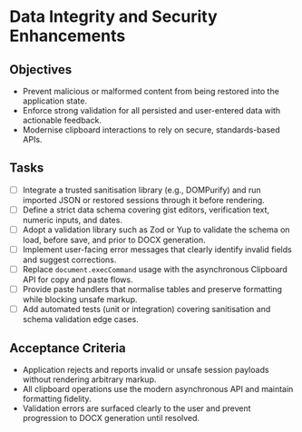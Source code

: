 # Data Integrity and Security Enhancements

## Objectives
- Prevent malicious or malformed content from being restored into the application state.
- Enforce strong validation for all persisted and user-entered data with actionable feedback.
- Modernise clipboard interactions to rely on secure, standards-based APIs.

## Tasks
- [ ] Integrate a trusted sanitisation library (e.g., DOMPurify) and run imported JSON or restored sessions through it before rendering.
- [ ] Define a strict data schema covering gist editors, verification text, numeric inputs, and dates.
- [ ] Adopt a validation library such as Zod or Yup to validate the schema on load, before save, and prior to DOCX generation.
- [ ] Implement user-facing error messages that clearly identify invalid fields and suggest corrections.
- [ ] Replace `document.execCommand` usage with the asynchronous Clipboard API for copy and paste flows.
- [ ] Provide paste handlers that normalise tables and preserve formatting while blocking unsafe markup.
- [ ] Add automated tests (unit or integration) covering sanitisation and schema validation edge cases.

## Acceptance Criteria
- Application rejects and reports invalid or unsafe session payloads without rendering arbitrary markup.
- All clipboard operations use the modern asynchronous API and maintain formatting fidelity.
- Validation errors are surfaced clearly to the user and prevent progression to DOCX generation until resolved.
